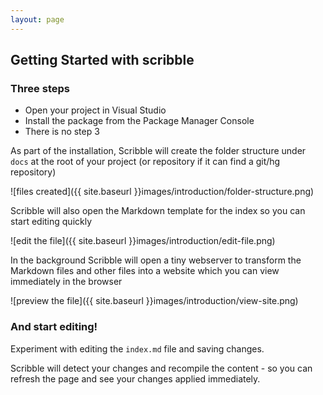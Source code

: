 ```yaml
---
layout: page
---
```


## Getting Started with scribble

### Three steps

 - Open your project in Visual Studio
 - Install the package from the Package Manager Console
 - There is no step 3

As part of the installation, Scribble will create the folder structure under `docs` at the root of your project (or repository if it can find a git/hg repository)

![files created]({{ site.baseurl }}images/introduction/folder-structure.png)

Scribble will also open the Markdown template for the index so you can start editing quickly

![edit the file]({{ site.baseurl }}images/introduction/edit-file.png)

In the background Scribble will open a tiny webserver to transform the Markdown files and other files into a website which you can view immediately in the browser

![preview the file]({{ site.baseurl }}images/introduction/view-site.png)

### And start editing!

Experiment with editing the `index.md` file and saving changes.

Scribble will detect your changes and recompile the content - so you can refresh the page and see your changes applied immediately.